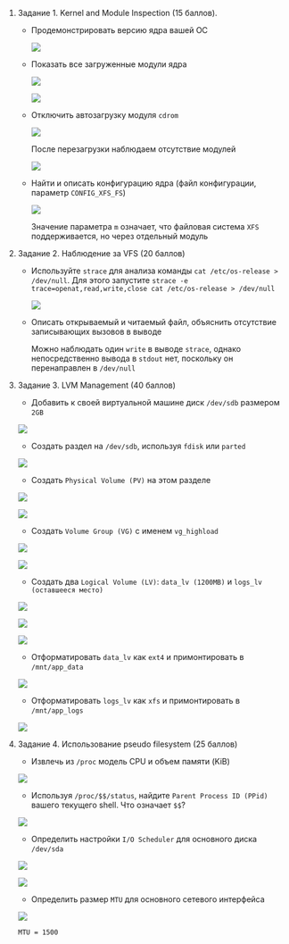 1. Задание 1. Kernel and Module Inspection (15 баллов).

    - Продемонстрировать версию ядра вашей ОС

      ![](./screenshots/kernel_info.png)

    - Показать все загруженные модули ядра

      ![](./screenshots/lsmod_1.png)

      ![](./screenshots/lsmod_2.png)

    - Отключить автозагрузку модуля `cdrom`

      ![](./screenshots/blacklist_cdrom.png)

      После перезагрузки наблюдаем отсутствие модулей

      ![](./screenshots/cdrom_blacklisted.png)

    - Найти и описать конфигурацию ядра (файл конфигурации, параметр `CONFIG_XFS_FS`)

      ![](./screenshots/kernel_config_xfs.png)

      Значение параметра `m` означает, что файловая система `XFS` поддерживается, но через отдельный модуль

2. Задание 2. Наблюдение за VFS (20 баллов)

    - Используйте `strace` для анализа команды `cat /etc/os-release > /dev/null`. Для этого
      запустите `strace -e trace=openat,read,write,close cat /etc/os-release > /dev/null`

      ![](./screenshots/strace.png)

    - Описать открываемый и читаемый файл, объяснить отсутствие записывающих вызовов в выводе

      Можно наблюдать один `write` в выводе `strace`, однако непосредственно вывода в `stdout` нет, поскольку он
      перенаправлен в `/dev/null`

3. Задание 3. LVM Management (40 баллов)

    - Добавить к своей виртуальной машине диск `/dev/sdb` размером `2GB`

   ![](./screenshots/lsblk_before.png)

    - Создать раздел на `/dev/sdb`, используя `fdisk` или `parted`

   ![](./screenshots/fdisk.png)

    - Создать `Physical Volume (PV)` на этом разделе

   ![](./screenshots/pvcreate.png)

   ![](./screenshots/pvdisplay.png)

    - Создать `Volume Group (VG)` с именем `vg_highload`

   ![](./screenshots/vgcreate.png)

   ![](./screenshots/vgdisplay.png)

    - Создать два `Logical Volume (LV)`: `data_lv (1200MB)` и `logs_lv (оставшееся место)`

   ![](./screenshots/lvcreate_data.png)

   ![](./screenshots/lvcreate_logs.png)

   ![](./screenshots/lvdisplay.png)

    - Отформатировать `data_lv` как `ext4` и примонтировать в `/mnt/app_data`

   ![](./screenshots/mkfs_ext4_mount.png)

    - Отформатировать `logs_lv` как `xfs` и примонтировать в `/mnt/app_logs`

   ![](./screenshots/mkfs_xfs_mount.png)

4. Задание 4. Использование pseudo filesystem (25 баллов)

    - Извлечь из `/proc` модель CPU и объем памяти (KiB)

   ![](./screenshots/proc_cpuinfo_fail.png)

    - Используя `/proc/$$/status`, найдите `Parent Process ID (PPid)` вашего текущего shell. Что означает `$$`?

   ![](./screenshots/ppid.png)

    - Определить настройки `I/O Scheduler` для основного диска `/dev/sda`

   ![](./screenshots/io_scheduler.png)

   ![](./screenshots/is_hdd.png)

    - Определить размер `MTU` для основного сетевого интерфейса

   ![](./screenshots/mtu.png)

   `MTU = 1500`
